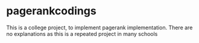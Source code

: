 # pagerankcodings
This is a college project, to implement pagerank implementation. There are no explanations as this is a repeated project in many schools
